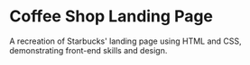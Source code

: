 # Coffee Shop Landing Page
A recreation of Starbucks' landing page using HTML and CSS, demonstrating front-end skills and design.
